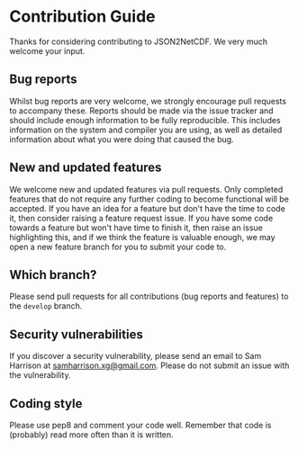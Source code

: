 # Contribution Guide

Thanks for considering contributing to JSON2NetCDF. We very much welcome your input.

## Bug reports

Whilst bug reports are very welcome, we strongly encourage pull requests to accompany these. Reports should be made via the issue tracker and should include enough information to be fully reproducible. This includes information on the system and compiler you are using, as well as detailed information about what you were doing that caused the bug.

## New and updated features

We welcome new and updated features via pull requests. Only completed features that do not require any further coding to become functional will be accepted. If you have an idea for a feature but don't have the time to code it, then consider raising a feature request issue. If you have some code towards a feature but won't have time to finish it, then raise an issue highlighting this, and if we think the feature is valuable enough, we may open a new feature branch for you to submit your code to.

## Which branch?

Please send pull requests for all contributions (bug reports and features) to the `develop` branch.

## Security vulnerabilities

If you discover a security vulnerability, please send an email to Sam Harrison at [samharrison.xg@gmail.com](mailto:samharrison.xg@gmail.com). Please do not submit an issue with the vulnerability.

## Coding style

Please use pep8 and comment your code well. Remember that code is (probably) read more often than it is written.